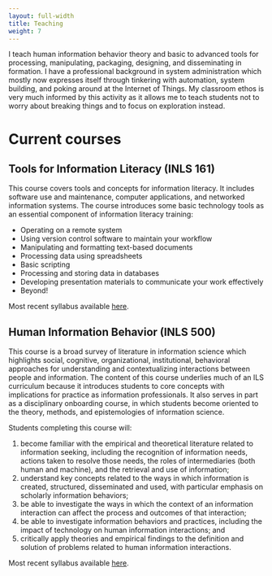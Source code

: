 ```yaml
---
layout: full-width
title: Teaching
weight: 7
---
```


I teach human information behavior theory and basic to advanced tools for processing, manipulating, packaging, designing, and disseminating in formation. 
I have a professional background in system administration which mostly now expresses itself through tinkering with automation, system building, and poking around at the Internet of Things. 
My classroom ethos is very much informed by this activity as it allows me to teach students not to worry about breaking things and to focus on exploration instead. 

# Current courses 

## Tools for Information Literacy (INLS 161)

This course covers tools and concepts for information literacy. 
It includes software use and maintenance, computer applications, and networked information systems.
The course introduces some basic technology tools as an essential component of information literacy training:

- Operating on a remote system
- Using version control software to maintain your workflow
- Manipulating and formatting text-based documents
- Processing data using spreadsheets
- Basic scripting
- Processing and storing data in databases
- Developing presentation materials to communicate your work effectively
- Beyond!

Most recent syllabus available [here](http://inls161.johndmart.in/).

## Human Information Behavior (INLS 500)

This course is a broad survey of literature in information science which highlights social, cognitive, organizational, institutional, behavioral approaches for understanding and contextualizing interactions between people and information. 
The content of this course underlies much of an ILS curriculum because it introduces students to core concepts with implications for practice as information professionals. 
It also serves in part as a disciplinary onboarding course, in which students become oriented to the theory, methods, and epistemologies of information science. 

Students completing this course will:

1. become familiar with the empirical and theoretical literature related to information seeking, including the recognition of information needs, actions taken to resolve those needs, the roles of intermediaries (both human and machine), and the retrieval and use of information;
2. understand key concepts related to the ways in which information is created, structured, disseminated and used, with particular emphasis on scholarly information behaviors;
3. be able to investigate the ways in which the context of an information interaction can affect the process and outcomes of that interaction;
4. be able to investigate information behaviors and practices, including the impact of technology on human information interactions; and
5. critically apply theories and empirical findings to the definition and solution of problems related to human information interactions.

Most recent syllabus available [here](http://inls500.johndmart.in/).


